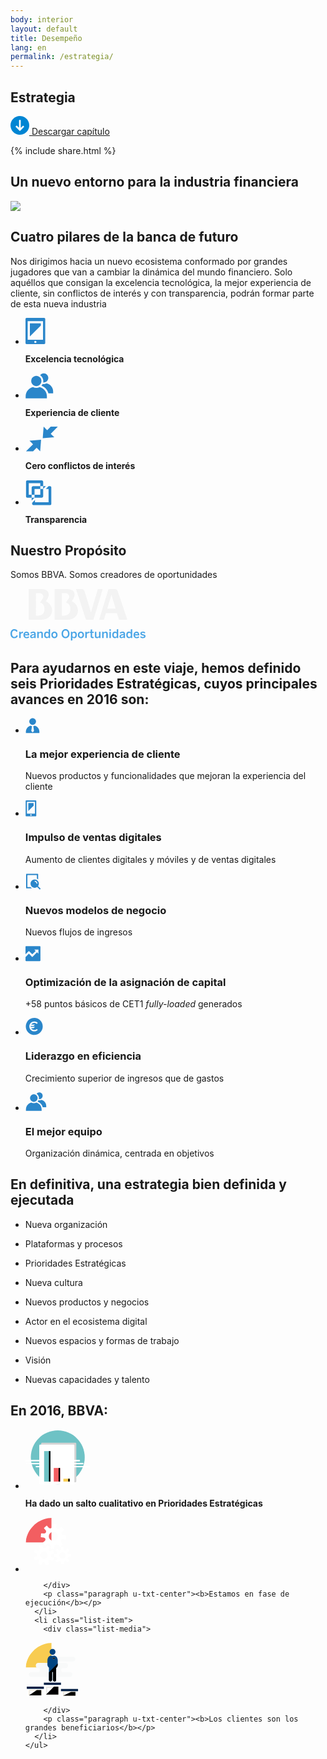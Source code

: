 ```yaml
---
body: interior
layout: default
title: Desempeño
lang: en
permalink: /estrategia/
---
```



<section class="principal"  data-parallax="scroll" data-speed=".4" data-image-src="{{site.baseurl}}/images/background-estrategia.png">
  <div class="section-header section-header--strategy">
    <h1>Estrategia</h1>
  </div>
</section>

<section class="section-option">
  <div class="container container--small u-flex u-space-between">
    <p class="download-option">
      <a href="#">
        <svg width="30px" height="30px" viewBox="-7 -1741 30 30" version="1.1" xmlns="http://www.w3.org/2000/svg" xmlns:xlink="http://www.w3.org/1999/xlink">
          <path d="M8,-1741 C-0.318181818,-1741 -7,-1734.31818 -7,-1726 C-7,-1717.68182 -0.318181818,-1711 8,-1711 C16.3181818,-1711 23,-1717.68182 23,-1726 C23,-1734.31818 16.3181818,-1741 8,-1741 Z M14.6136364,-1723.47727 L8.47727273,-1717.34091 C8.34090909,-1717.20455 8.13636364,-1717.13636 8,-1717.13636 C7.79545455,-1717.13636 7.65909091,-1717.20455 7.52272727,-1717.34091 L1.38636364,-1723.47727 C1.25,-1723.61364 1.18181818,-1723.75 1.18181818,-1723.95455 C1.18181818,-1724.15909 1.25,-1724.29545 1.38636364,-1724.43182 L2.34090909,-1725.38636 C2.61363636,-1725.65909 3.02272727,-1725.65909 3.29545455,-1725.38636 L6.02272727,-1722.65909 C6.22727273,-1722.45455 6.63636364,-1722.59091 6.63636364,-1722.93182 L6.63636364,-1734.18182 C6.63636364,-1734.59091 6.90909091,-1734.86364 7.31818182,-1734.86364 L8.68181818,-1734.86364 C9.09090909,-1734.86364 9.36363636,-1734.59091 9.36363636,-1734.18182 L9.36363636,-1722.86364 C9.36363636,-1722.59091 9.70454545,-1722.38636 9.97727273,-1722.59091 L12.7045455,-1725.31818 C12.9772727,-1725.59091 13.3863636,-1725.59091 13.6590909,-1725.31818 L14.6136364,-1724.36364 C14.75,-1724.22727 14.8181818,-1724.09091 14.8181818,-1723.88636 C14.8181818,-1723.75 14.75,-1723.61364 14.6136364,-1723.47727 Z" id="Shape" stroke="none" fill="#0085D3" fill-rule="evenodd"></path>
        </svg>
        Descargar capítulo
      </a>
    </p>
    {% include share.html %}


  </div>
</section>

<section class="section">
  <div class="container container--small">
    <h2 class="title-section title-section--inside u-txt-center">Un nuevo entorno para la industria financiera</h2>
    <img src="{{site.baseurl}}/images/grafico-entorno.svg" />
  </div>
</section>


<section class="section section--pilares" data-parallax="scroll" data-speed=".4" data-image-src="{{site.baseurl}}/images/bg-pilares.png">
  <div class="container">
    <h2 class="u-txt-center title-section title-section--inside">Cuatro pilares de la banca de futuro</h2>
    <p class="paragraph is-l u-txt-center paragraph--big">Nos dirigimos hacia un nuevo ecosistema conformado por grandes jugadores que van a cambiar la dinámica del mundo financiero. Solo aquéllos que consigan la excelencia tecnológica, la mejor experiencia de cliente, sin conflictos de interés y con transparencia, podrán formar parte de esta nueva industria</p>
  </div>
  <div class="container container--small">
    <ul class="list list--fourItems">
      <li class="list-item">
        <div class="list-media is-small">
          <svg width="32px" height="43px" viewBox="305 500 32 43" version="1.1" xmlns="http://www.w3.org/2000/svg" xmlns:xlink="http://www.w3.org/1999/xlink">
              <g id="Group" stroke="none" stroke-width="1" fill="none" fill-rule="evenodd" transform="translate(305.000000, 500.000000)">
                  <path d="M0,1.7546 C0,0.7856 0.78,0.0006 1.755,0.0006 L29.805,0.0006 C30.774,0.0006 31.56,0.7846 31.56,1.7546 L31.56,40.3246 C31.56,41.2946 30.78,42.0796 29.805,42.0796 L1.755,42.0796 C0.786,42.0796 0,41.2956 0,40.3246 L0,1.7546 Z M3.507,35.0656 L28.053,35.0656 L28.053,5.2596 L3.507,5.2596 L3.507,35.0656 Z M14.027,38.5726 C14.027,37.6046 14.805,36.8196 15.78,36.8196 C16.748,36.8196 17.533,37.5976 17.533,38.5726 C17.533,39.5416 16.755,40.3266 15.78,40.3266 C14.812,40.3266 14.027,39.5476 14.027,38.5726 L14.027,38.5726 Z" id="Fill-9" fill="#2A86CA"></path>
                  <polygon id="Fill-11" fill="#2A86CA" points="24.5465 12.2732 7.0135 29.8062 7.0135 8.7672 24.5465 8.7672"></polygon>
              </g>
          </svg>
        </div>
        <p class="paragraph u-txt-center"><b>Excelencia tecnológica</b></p>
      </li>
      <li class="list-item">
        <div class="list-media is-small">
          <svg width="45px" height="41px" viewBox="493 501 45 41" version="1.1" xmlns="http://www.w3.org/2000/svg" xmlns:xlink="http://www.w3.org/1999/xlink">
              <g id="Group-2" stroke="none" stroke-width="1" fill="none" fill-rule="evenodd" transform="translate(493.000000, 501.000000)">
                  <path d="M17.3241,21.1926 C21.8411,21.1926 25.5021,17.5306 25.5021,13.0146 C25.5021,8.4976 21.8411,4.8366 17.3241,4.8366 C12.8071,4.8366 9.1461,8.4976 9.1461,13.0146 C9.1461,17.5306 12.8071,21.1926 17.3241,21.1926" id="Fill-1" fill="#2A86CA"></path>
                  <path d="M22.5945,22.8288 C20.9965,23.6148 19.1815,24.0588 17.2715,24.0588 C15.3605,24.0588 13.5095,23.6138 11.9115,22.8278 C5.2365,24.4178 0.2495,30.2968 0.2495,37.3068 L0.2495,40.8198 L34.2345,40.8198 L34.2345,37.3068 C34.2345,30.2958 29.2615,24.4198 22.5945,22.8288" id="Fill-3" fill="#2A86CA"></path>
                  <path d="M28.5009,13.0144 C28.5009,13.8014 28.4179,14.5704 28.2619,15.3114 C28.5759,15.3534 28.8959,15.3764 29.2209,15.3764 C33.2359,15.3764 36.4899,12.1224 36.4899,8.1074 C36.4899,4.0924 33.2359,0.8374 29.2209,0.8374 C26.8739,0.8374 24.7869,1.9514 23.4579,3.6784 C26.4929,5.6784 28.5009,9.1154 28.5009,13.0144" id="Fill-5" fill="#2A86CA"></path>
                  <path d="M44.2303,29.7004 C44.2303,23.4694 39.8213,18.2454 33.8943,16.8314 C32.4743,17.5294 30.8663,17.9254 29.1683,17.9254 C28.5793,17.9254 27.9983,17.8744 27.4303,17.7834 C26.9403,18.8174 26.2963,19.7634 25.5273,20.5954 C31.0853,22.6804 35.2013,27.2624 36.6573,32.8234 L44.2303,32.8234 L44.2303,29.7004 Z" id="Fill-7" fill="#2A86CA"></path>
              </g>
          </svg>
        </div>
        <p class="paragraph u-txt-center"><b>Experiencia de cliente</b></p>
      </li>
      <li class="list-item">
        <div class="list-media is-small">
        <svg width="52px" height="40px" viewBox="695 502 52 40" version="1.1" xmlns="http://www.w3.org/2000/svg" xmlns:xlink="http://www.w3.org/1999/xlink">
            <path d="M718.4828,541.5613 L719.9048,523.0753 L701.4188,524.4973 L707.1068,530.1853 L695.7508,541.5143 L707.1268,541.5143 L712.7948,535.8733 L718.4828,541.5613 Z M723.9978,502.0563 L722.5758,520.5423 L741.0608,519.1203 L735.3728,513.4323 L746.7298,502.1033 L735.3538,502.1033 L729.6848,507.7443 L723.9978,502.0563 Z" id="Fill-16" stroke="none" fill="#2A86CA" fill-rule="evenodd"></path>
        </svg>
        </div>
        <p class="paragraph u-txt-center"><b>Cero conflictos de interés</b></p>
      </li>
      <li class="list-item">
        <div class="list-media is-small">
          <svg width="42px" height="41px" viewBox="884 503 42 41" version="1.1" xmlns="http://www.w3.org/2000/svg" xmlns:xlink="http://www.w3.org/1999/xlink">
              <defs>
                  <polygon id="path-1" points="0.6115 40 41.5325 40 41.5325 0.3591 0.6115 0.3591 0.6115 40"></polygon>
              </defs>
              <g id="Group-15" stroke="none" stroke-width="1" fill="none" fill-rule="evenodd" transform="translate(884.000000, 503.634200)">
                  <mask id="mask-2" fill="white">
                      <use xlink:href="#path-1"></use>
                  </mask>
                  <g id="Clip-14"></g>
                  <path d="M14.4525,28.1741 L9.8385,32.5161 L9.8385,11.8941 C9.8385,10.6201 10.8725,9.5871 12.1455,9.5871 L32.5685,9.5871 L28.2255,14.2011 L14.4525,14.2011 L14.4525,28.1741 Z M39.2255,40.0001 L12.8825,40.0001 C11.6095,40.0001 10.5755,38.9681 10.5755,37.6931 L10.5755,36.2611 L15.1895,31.6061 L15.1895,35.3861 L36.9195,35.3861 L36.9195,14.2341 L32.5255,14.2341 L36.8685,9.6201 L39.2255,9.6201 C40.5015,9.6201 41.5325,10.6531 41.5325,11.9261 L41.5325,37.6931 C41.5325,38.9681 40.5015,40.0001 39.2255,40.0001 L39.2255,40.0001 Z M5.2245,23.4281 L23.6795,23.4281 L23.6795,4.9731 L5.2245,4.9731 L5.2245,23.4281 Z M25.9875,28.0421 L2.9185,28.0421 C1.6445,28.0421 0.6115,27.0111 0.6115,25.7361 L0.6115,2.6661 C0.6115,1.3931 1.6445,0.3591 2.9185,0.3591 L25.9875,0.3591 C27.2625,0.3591 28.2945,1.3931 28.2945,2.6661 L28.2945,25.7361 C28.2945,27.0111 27.2625,28.0421 25.9875,28.0421 L25.9875,28.0421 Z" id="Fill-13" fill="#2A86CA" mask="url(#mask-2)"></path>
              </g>
          </svg>
        </div>
        <p class="paragraph u-txt-center"><b>Transparencia</b></p>
      </li>
    </ul>
  </div>
</section>

<section class="section section--blue">
  <div class="container container--small">
    <h2 class="title-section title-section--inside u-txt-center">Nuestro Propósito</h2>
    <p>Somos BBVA. Somos creadores de oportunidades</p>
  </div>
</section>

<section class="section section--blueDark">
  <div class="container container--small u-flex u-hcenter">

<svg width="217px" height="85px" viewBox="503 540 217 85" version="1.1" xmlns="http://www.w3.org/2000/svg" xmlns:xlink="http://www.w3.org/1999/xlink">
    <!-- Generator: Sketch 41.2 (35397) - http://www.bohemiancoding.com/sketch -->
    <desc>Created with Sketch.</desc>
    <defs></defs>
    <g id="Group" stroke="none" stroke-width="1" fill="none" fill-rule="evenodd" transform="translate(503.000000, 541.000000)">
        <path d="M172.0262,4.9915 C170.7172,0.9695 169.9732,0.0245 166.1352,0.0245 L156.7822,0.0245 L141.8012,48.9595 L149.4132,48.9595 L152.6062,38.3875 L170.4522,38.3875 L173.6722,48.9595 L186.9152,48.9595 L172.0262,4.9915 Z M154.7802,31.2165 L161.4482,8.9045 L168.2332,31.2165 L154.7802,31.2165 Z" id="Fill-1" fill="#F3F3F3"></path>
        <path d="M97.957,19.2142 L100.301,15.6482 C105.386,8.1462 101.881,0.0002 91.88,0.0002 L70.586,0.0002 L70.586,48.9592 L91.139,48.9592 C109.212,48.9592 114.674,27.9222 97.957,19.2142 L97.957,19.2142 Z M82.099,42.4012 L82.099,6.4022 L88.391,6.4022 C91.402,6.4022 94.031,8.9072 94.031,11.8962 C94.031,12.9522 93.807,13.9212 92.78,15.4522 L88.735,21.5662 C92.971,22.5822 95.807,25.8402 95.807,31.9402 C95.807,39.2782 91.402,42.4012 85.585,42.4012 L82.099,42.4012 Z" id="Fill-3" fill="#F3F3F3"></path>
        <path d="M56.5003,19.2142 L58.8983,15.6482 C63.9203,8.1462 60.4733,0.0002 50.4893,0.0002 L29.1533,0.0002 L29.1533,48.9592 L49.7403,48.9592 C67.7873,48.9592 73.2453,27.9222 56.5003,19.2142 M44.1763,42.4012 L40.6743,42.4012 L40.6743,6.4022 L46.9653,6.4022 C49.9903,6.4022 52.6223,8.9072 52.6223,11.8962 C52.6223,12.9522 52.3823,13.9212 51.3733,15.4522 L47.2983,21.5662 C51.5303,22.5822 54.3933,25.8402 54.3933,31.9402 C54.3933,39.2782 49.9903,42.4012 44.1763,42.4012" id="Fill-5" fill="#F3F3F3"></path>
        <path d="M119.4406,6.3938 C117.7016,0.8758 116.8266,-0.0002 113.4776,-0.0002 L104.8336,-0.0002 L120.8316,48.9588 L132.6086,48.9588 L147.5176,-0.0002 L139.7566,-0.0002 L128.7386,37.1718 L119.4406,6.3938 Z" id="Fill-7" fill="#F3F3F3"></path>
        <path d="M0,71.2386 C0,66.6066 2.65,63.9576 6.119,63.9576 C8.787,63.9576 10.445,65.1196 11.418,67.2176 L9.397,68.4176 C8.845,67.1016 7.815,66.1506 6.119,66.1506 C3.717,66.1506 2.382,68.1316 2.382,71.2186 C2.382,74.4796 3.794,76.4606 6.253,76.4606 C8.006,76.4606 9.15,75.4126 9.702,73.8306 L11.761,74.7646 C10.923,77.0896 9.206,78.5956 6.253,78.5956 C2.611,78.5956 0,76.0026 0,71.2386" id="Fill-10" fill="#49A5E6"></path>
        <path d="M13.9337,78.3289 L13.9337,68.2269 L16.0877,68.2269 L16.2787,69.8659 L16.2977,69.8659 C16.9077,68.9129 17.9757,68.0169 19.8617,68.0169 L19.9567,68.0169 L20.1677,70.1709 C20.0137,70.1329 19.7087,70.1329 19.5577,70.1329 C18.0137,70.1329 16.9267,70.8379 16.2787,71.9239 L16.2787,78.3289 L13.9337,78.3289 Z" id="Fill-12" fill="#49A5E6"></path>
        <path d="M27.8298,72.3055 C27.7148,70.8195 26.9338,69.9235 25.5238,69.9235 C24.3608,69.9235 23.3118,70.6865 23.0828,72.3055 L27.8298,72.3055 Z M20.7198,73.2765 C20.7198,69.4845 23.4458,68.0175 25.5418,68.0175 C27.7348,68.0175 29.9838,69.3695 29.9838,73.4875 L29.9838,74.0415 L23.0648,74.0415 C23.1418,75.8125 24.2848,76.6695 25.8088,76.6695 C27.0678,76.6695 28.1528,76.1365 28.9348,75.3745 L29.8688,76.9185 C28.7248,78.0055 27.4098,78.5385 25.6758,78.5385 C23.0648,78.5385 20.7198,76.9935 20.7198,73.2765 L20.7198,73.2765 Z" id="Fill-14" fill="#49A5E6"></path>
        <path d="M37.9892,75.5071 L37.9892,73.2781 C34.7292,73.7351 33.6812,74.4401 33.6812,75.4511 C33.6812,76.2511 34.2342,76.6711 35.1122,76.6711 C36.3122,76.6711 37.2662,76.2321 37.9892,75.5071 M31.3942,75.8311 C31.3942,73.6021 33.2622,72.2301 37.9892,71.6951 L37.9892,71.3921 C37.9892,70.4571 37.4372,69.9431 36.2352,69.9431 C34.9202,69.9431 33.9112,70.5141 32.9762,71.2961 L31.6992,69.8661 C32.7662,68.8761 34.2152,68.0181 36.5402,68.0181 C39.1512,68.0181 40.2772,69.3141 40.2772,71.6771 L40.2772,78.3281 L38.1792,78.3281 L37.9892,77.0311 C37.0182,78.0231 35.7782,78.4811 34.2732,78.4811 C32.6142,78.4811 31.3942,77.4901 31.3942,75.8311" id="Fill-16" fill="#49A5E6"></path>
        <path d="M42.8112,78.3289 L42.8112,68.2269 L44.9652,68.2269 L45.1562,69.6569 C45.8992,68.8179 47.1192,68.0169 48.7962,68.0169 C50.6262,68.0169 51.7702,68.9709 51.7702,70.9719 L51.7702,78.3289 L49.4432,78.3289 L49.4432,71.6589 C49.4432,70.5339 48.9872,69.9619 47.8992,69.9619 C46.8892,69.9619 46.0322,70.4749 45.1562,71.2759 L45.1562,78.3289 L42.8112,78.3289 Z" id="Fill-18" fill="#49A5E6"></path>
        <path d="M60.9765,75.2977 L60.9765,71.1817 C60.1565,70.3807 59.4515,69.9627 58.4785,69.9627 C57.0505,69.9627 56.0965,71.0477 56.0965,73.3157 C56.0965,75.3937 57.0115,76.5567 58.5175,76.5567 C59.4895,76.5567 60.2715,76.0217 60.9765,75.2977 M53.7525,73.3357 C53.7525,69.8277 55.4675,68.0177 57.7935,68.0177 C59.1655,68.0177 60.2715,68.4937 60.9765,69.3717 L60.9765,64.3957 L63.3205,64.0527 L63.3205,78.3287 L61.1665,78.3287 L60.9765,76.9957 C60.2895,77.8527 59.2615,78.4817 57.7555,78.4817 C55.4495,78.4817 53.7525,76.8427 53.7525,73.3357" id="Fill-20" fill="#49A5E6"></path>
        <path d="M72.9087,73.2967 C72.9087,71.4297 72.0897,70.0197 70.3167,70.0197 C68.6207,70.0197 67.7247,71.2957 67.7247,73.2967 C67.7247,75.2207 68.5057,76.5747 70.3167,76.5747 C72.0127,76.5747 72.9087,75.2207 72.9087,73.2967 M65.3797,73.2777 C65.3797,69.5617 67.8387,68.0177 70.3167,68.0177 C72.7747,68.0177 75.2347,69.5617 75.2347,73.2777 C75.2347,76.9757 72.7747,78.5377 70.3167,78.5377 C67.8567,78.5377 65.3797,76.9757 65.3797,73.2777" id="Fill-22" fill="#49A5E6"></path>
        <path d="M92.0583,71.2767 C92.0583,68.0747 90.4573,66.1507 88.0753,66.1507 C85.6903,66.1507 84.0903,68.0747 84.0903,71.2767 C84.0903,74.4797 85.6903,76.4607 88.0753,76.4607 C90.4573,76.4607 92.0583,74.4797 92.0583,71.2767 M81.7083,71.2767 C81.7083,66.5297 84.6623,63.9577 88.0753,63.9577 C91.4673,63.9577 94.4213,66.5297 94.4213,71.2767 C94.4213,76.0237 91.4673,78.5957 88.0753,78.5957 C84.6623,78.5957 81.7083,76.0237 81.7083,71.2767" id="Fill-24" fill="#49A5E6"></path>
        <g id="Group-28" transform="translate(96.000000, 67.312000)" fill="#49A5E6">
            <path d="M7.8947,5.9651 C7.8947,3.8691 6.9807,2.7071 5.4747,2.7071 C4.5017,2.7071 3.7207,3.2401 3.0157,3.9651 L3.0157,8.1001 C3.8347,8.9011 4.5407,9.3211 5.5127,9.3211 C6.9607,9.3211 7.8947,8.3111 7.8947,5.9651 L7.8947,5.9651 Z M0.6707,15.0001 L0.6707,0.9151 L2.8247,0.9151 L3.0157,2.2291 C3.7017,1.3911 4.7307,0.7051 6.2367,0.7051 C8.5437,0.7051 10.2397,2.4411 10.2397,5.9471 C10.2397,9.4531 8.5237,11.1701 6.1977,11.1701 C4.8267,11.1701 3.7787,10.7491 3.0157,9.9111 L3.0157,14.6571 L0.6707,15.0001 Z" id="Fill-26"></path>
        </g>
        <path d="M115.274,73.2967 C115.274,71.4297 114.455,70.0197 112.682,70.0197 C110.986,70.0197 110.09,71.2957 110.09,73.2967 C110.09,75.2207 110.871,76.5747 112.682,76.5747 C114.378,76.5747 115.274,75.2207 115.274,73.2967 M107.745,73.2777 C107.745,69.5617 110.204,68.0177 112.682,68.0177 C115.141,68.0177 117.6,69.5617 117.6,73.2777 C117.6,76.9757 115.141,78.5377 112.682,78.5377 C110.222,78.5377 107.745,76.9757 107.745,73.2777" id="Fill-29" fill="#49A5E6"></path>
        <path d="M119.6775,78.3289 L119.6775,68.2269 L121.8315,68.2269 L122.0225,69.8659 L122.0415,69.8659 C122.6515,68.9129 123.7195,68.0169 125.6065,68.0169 L125.7005,68.0169 L125.9105,70.1709 C125.7585,70.1329 125.4535,70.1329 125.3015,70.1329 C123.7565,70.1329 122.6705,70.8379 122.0225,71.9239 L122.0225,78.3289 L119.6775,78.3289 Z" id="Fill-31" fill="#49A5E6"></path>
        <path d="M128.2736,75.5457 L128.2736,70.0757 L126.5586,70.0757 L126.5586,68.2267 L128.2736,68.2267 L128.2736,64.8537 L130.5996,64.5107 L130.5996,68.2267 L133.2106,68.2267 L133.2106,70.0757 L130.5996,70.0757 L130.5996,75.1837 C130.5996,76.2707 131.0566,76.6127 132.0096,76.6127 C132.3906,76.6127 132.7536,76.5377 133.0386,76.4607 L133.2316,78.3097 C132.9436,78.3657 132.0096,78.4627 131.3816,78.4627 C129.2456,78.4627 128.2736,77.7377 128.2736,75.5457" id="Fill-33" fill="#49A5E6"></path>
        <path d="M135.0599,75.5838 L135.0599,68.2268 L137.4039,68.2268 L137.4039,74.9548 C137.4039,76.0228 137.8419,76.5558 138.9289,76.5558 C139.9399,76.5558 140.7969,76.0228 141.6739,75.2218 L141.6739,68.2268 L144.0189,68.2268 L144.0189,78.3288 L141.8649,78.3288 L141.6739,76.9188 C140.9299,77.7188 139.7109,78.5388 138.0539,78.5388 C136.2039,78.5388 135.0599,77.5848 135.0599,75.5838" id="Fill-35" fill="#49A5E6"></path>
        <path d="M146.6484,78.3289 L146.6484,68.2269 L148.8034,68.2269 L148.9934,69.6569 C149.7364,68.8179 150.9564,68.0169 152.6344,68.0169 C154.4644,68.0169 155.6074,68.9709 155.6074,70.9719 L155.6074,78.3289 L153.2824,78.3289 L153.2824,71.6589 C153.2824,70.5339 152.8234,69.9619 151.7384,69.9619 C150.7284,69.9619 149.8704,70.4749 148.9934,71.2759 L148.9934,78.3289 L146.6484,78.3289 Z" id="Fill-37" fill="#49A5E6"></path>
        <path d="M158.257,78.329 L160.583,78.329 L160.583,68.227 L158.257,68.227 L158.257,78.329 Z M158.066,65.482 C158.066,64.777 158.543,64.242 159.4,64.242 C160.278,64.242 160.774,64.777 160.774,65.482 C160.774,66.187 160.278,66.721 159.4,66.721 C158.543,66.721 158.066,66.187 158.066,65.482 L158.066,65.482 Z" id="Fill-39" fill="#49A5E6"></path>
        <path d="M169.9985,75.2977 L169.9985,71.1817 C169.1785,70.3807 168.4745,69.9627 167.5005,69.9627 C166.0725,69.9627 165.1185,71.0477 165.1185,73.3157 C165.1185,75.3937 166.0345,76.5567 167.5395,76.5567 C168.5115,76.5567 169.2935,76.0217 169.9985,75.2977 M162.7745,73.3357 C162.7745,69.8277 164.4895,68.0177 166.8165,68.0177 C168.1875,68.0177 169.2935,68.4937 169.9985,69.3717 L169.9985,64.3957 L172.3425,64.0527 L172.3425,78.3287 L170.1895,78.3287 L169.9985,76.9957 C169.3115,77.8527 168.2835,78.4817 166.7775,78.4817 C164.4715,78.4817 162.7745,76.8427 162.7745,73.3357" id="Fill-41" fill="#49A5E6"></path>
        <path d="M180.9215,75.5071 L180.9215,73.2781 C177.6615,73.7351 176.6135,74.4401 176.6135,75.4511 C176.6135,76.2511 177.1655,76.6711 178.0425,76.6711 C179.2435,76.6711 180.1975,76.2321 180.9215,75.5071 M174.3255,75.8311 C174.3255,73.6021 176.1935,72.2301 180.9215,71.6951 L180.9215,71.3921 C180.9215,70.4571 180.3675,69.9431 179.1675,69.9431 C177.8515,69.9431 176.8415,70.5141 175.9075,71.2961 L174.6305,69.8661 C175.6975,68.8761 177.1465,68.0181 179.4725,68.0181 C182.0825,68.0181 183.2085,69.3141 183.2085,71.6771 L183.2085,78.3281 L181.1105,78.3281 L180.9215,77.0311 C179.9495,78.0231 178.7095,78.4811 177.2045,78.4811 C175.5455,78.4811 174.3255,77.4901 174.3255,75.8311" id="Fill-42" fill="#49A5E6"></path>
        <path d="M192.4143,75.2977 L192.4143,71.1817 C191.5943,70.3807 190.8903,69.9627 189.9163,69.9627 C188.4883,69.9627 187.5343,71.0477 187.5343,73.3157 C187.5343,75.3937 188.4503,76.5567 189.9553,76.5567 C190.9273,76.5567 191.7093,76.0217 192.4143,75.2977 M185.1903,73.3357 C185.1903,69.8277 186.9053,68.0177 189.2323,68.0177 C190.6033,68.0177 191.7093,68.4937 192.4143,69.3717 L192.4143,64.3957 L194.7583,64.0527 L194.7583,78.3287 L192.6053,78.3287 L192.4143,76.9957 C191.7273,77.8527 190.6993,78.4817 189.1933,78.4817 C186.8873,78.4817 185.1903,76.8427 185.1903,73.3357" id="Fill-43" fill="#49A5E6"></path>
        <path d="M203.9277,72.3055 C203.8127,70.8195 203.0317,69.9235 201.6207,69.9235 C200.4577,69.9235 199.4097,70.6865 199.1797,72.3055 L203.9277,72.3055 Z M196.8177,73.2765 C196.8177,69.4845 199.5427,68.0175 201.6397,68.0175 C203.8317,68.0175 206.0807,69.3695 206.0807,73.4875 L206.0807,74.0415 L199.1617,74.0415 C199.2387,75.8125 200.3807,76.6695 201.9067,76.6695 C203.1647,76.6695 204.2507,76.1365 205.0327,75.3745 L205.9667,76.9185 C204.8227,78.0055 203.5077,78.5385 201.7727,78.5385 C199.1617,78.5385 196.8177,76.9935 196.8177,73.2765 L196.8177,73.2765 Z" id="Fill-44" fill="#49A5E6"></path>
        <path d="M207.4537,76.9368 L208.3487,75.3548 C209.2647,76.1368 210.5227,76.7268 211.8357,76.7268 C213.0947,76.7268 213.8577,76.3278 213.8577,75.6228 C213.8577,74.8018 213.2677,74.5168 211.5897,74.1728 C209.4547,73.7348 207.8157,73.1638 207.8157,70.9898 C207.8157,69.1988 209.3027,68.0178 211.5327,68.0178 C213.3427,68.0178 214.5637,68.5318 215.6307,69.2938 L214.8107,70.9528 C213.8577,70.2668 212.7907,69.8668 211.7047,69.8668 C210.5607,69.8668 210.0077,70.2848 210.0077,70.8958 C210.0077,71.5628 210.5607,71.8678 212.0667,72.1908 C214.3347,72.6488 216.0687,73.1828 216.0687,75.3168 C216.0687,77.5278 214.1437,78.5188 211.8187,78.5188 C209.8737,78.5188 208.4247,77.7938 207.4537,76.9368" id="Fill-45" fill="#49A5E6"></path>
    </g>
</svg>
  </div>
</section>


<section class="section section--grey">
  <div class="container">
    <h2 class="title-section u-txt-center">Para ayudarnos en este viaje, hemos definido seis Prioridades Estratégicas, cuyos principales avances en 2016 son:</h2>
  </div>
  <div class="container container--small">
    <ul class="list list--threeItems ">
      <li class="list-item">
        <div class="list-media is-left is-small">
          <svg width="23px" height="25px" viewBox="337 326 23 25" version="1.1" xmlns="http://www.w3.org/2000/svg" xmlns:xlink="http://www.w3.org/1999/xlink">
              <desc>Created with Sketch.</desc>
              <defs></defs>
              <g id="Group" stroke="none" stroke-width="1" fill="none" fill-rule="evenodd" transform="translate(337.000000, 326.000000)">
                  <path d="M11.4224,11.2436 C14.4074,11.2436 16.8284,8.8236 16.8284,5.8376 C16.8284,2.8526 14.4074,0.4316 11.4224,0.4316 C8.4374,0.4316 6.0164,2.8526 6.0164,5.8376 C6.0164,8.8236 8.4374,11.2436 11.4224,11.2436" id="Fill-1" fill="#2A86CA"></path>
                  <path d="M14.8096,12.603 C14.0956,12.961 13.2886,13.211 12.5026,13.329 L12.5026,13.406 L13.5836,20.975 L11.4216,23.137 L9.2606,20.975 L10.3416,13.406 L10.3416,13.329 C9.4576,13.21 8.7476,12.961 8.0336,12.603 C3.7706,13.641 0.6196,17.479 0.6196,22.056 L0.6196,24.198 L22.2246,24.198 L22.2246,22.056 C22.2246,17.478 19.0676,13.642 14.8096,12.603" id="Fill-3" fill="#2A86CA"></path>
              </g>
          </svg>
        </div>
        <h3 class="title-list">La mejor experiencia de cliente</h3>
        <p class="paragraph">Nuevos productos y funcionalidades que mejoran la experiencia del cliente</p>
      </li>
      <li class="list-item">
        <div class="list-media is-left is-small">
          <svg width="18px" height="26px" viewBox="598 324 18 26" version="1.1" xmlns="http://www.w3.org/2000/svg" xmlns:xlink="http://www.w3.org/1999/xlink">
              <!-- Generator: Sketch 41.2 (35397) - http://www.bohemiancoding.com/sketch -->
              <desc>Created with Sketch.</desc>
              <defs></defs>
              <g id="Group-2" stroke="none" stroke-width="1" fill="none" fill-rule="evenodd" transform="translate(598.000000, 324.000000)">
                  <path d="M0.2396,1.0635 C0.2396,0.4765 0.7126,0.0005 1.3026,0.0005 L16.1766,0.0005 C16.7636,0.0005 17.2396,0.4755 17.2396,1.0635 L17.2396,24.4375 C17.2396,25.0245 16.7666,25.5005 16.1766,25.5005 L1.3026,25.5005 C0.7166,25.5005 0.2396,25.0245 0.2396,24.4375 L0.2396,1.0635 Z M2.3646,21.2505 L15.1146,21.2505 L15.1146,2.1255 L2.3646,2.1255 L2.3646,21.2505 Z M7.6766,23.3755 C7.6766,22.7885 8.1486,22.3125 8.7396,22.3125 C9.3266,22.3125 9.8026,22.7845 9.8026,23.3755 C9.8026,23.9615 9.3306,24.4375 8.7396,24.4375 C8.1526,24.4375 7.6766,23.9665 7.6766,23.3755 L7.6766,23.3755 Z" id="Fill-21" fill="#2A86CA"></path>
                  <polygon id="Fill-23" fill="#2A86CA" points="12.9896 8.5 4.4896 17 4.4896 4.25 12.9896 4.25"></polygon>
              </g>
          </svg>
        </div>
        <h3 class="title-list">Impulso de ventas digitales</h3>
        <p class="paragraph">Aumento de clientes digitales y móviles y de ventas digitales</p>
      </li>
      <li class="list-item">
        <div class="list-media is-left is-small">
          <svg width="25px" height="26px" viewBox="859 326 25 26" version="1.1" xmlns="http://www.w3.org/2000/svg" xmlns:xlink="http://www.w3.org/1999/xlink">
              <g id="Group-3" stroke="none" stroke-width="1" fill="none" fill-rule="evenodd" transform="translate(859.000000, 326.000000)">
                  <path d="M17.6683,16.2363 C17.6683,14.6073 16.3473,13.2853 14.7173,13.2853 L14.7173,11.8103 C17.1613,11.8103 19.1433,13.7923 19.1433,16.2363 L17.6683,16.2363 Z M20.0903,20.1343 C20.8863,19.0393 21.3563,17.6933 21.3563,16.2363 C21.3563,12.5693 18.3843,9.5973 14.7173,9.5973 C11.0503,9.5973 8.0773,12.5693 8.0773,16.2363 C8.0773,19.9033 11.0503,22.8763 14.7173,22.8763 C16.1743,22.8763 17.5203,22.4053 18.6143,21.6103 L22.8313,25.8263 L24.3073,24.3513 L20.0903,20.1343 Z" id="Fill-17" fill="#2A86CA"></path>
                  <path d="M8.1048,21.769 L3.6148,21.769 C3.2798,21.769 3.0058,21.495 3.0058,21.161 L3.0058,3.105 C3.0058,2.77 3.2798,2.497 3.6148,2.497 L17.6128,2.497 C17.9478,2.497 18.2208,2.77 18.2208,3.105 L18.2208,8.336 C18.9588,8.671 19.6398,9.106 20.2508,9.624 L20.2508,1.077 C20.2508,0.742 19.9758,0.468 19.6408,0.468 L1.5858,0.468 C1.2508,0.468 0.9768,0.742 0.9768,1.077 L0.9768,23.189 C0.9768,23.524 1.2508,23.798 1.5858,23.798 L10.6188,23.798 C9.6578,23.284 8.8058,22.593 8.1048,21.769" id="Fill-19" fill="#2A86CA"></path>
              </g>
          </svg>
        </div>
        <h3 class="title-list">Nuevos modelos de negocio</h3>
        <p class="paragraph">Nuevos flujos de ingresos</p>
      </li>
      <li class="list-item">
        <div class="list-media is-left is-small">
          <svg width="24px" height="25px" viewBox="337 581 24 25" version="1.1" xmlns="http://www.w3.org/2000/svg" xmlns:xlink="http://www.w3.org/1999/xlink">
              <g id="Group-4" stroke="none" stroke-width="1" fill="none" fill-rule="evenodd" transform="translate(337.000000, 581.000000)">
                  <path d="M22.799,0.2998 L1.089,0.2998 C0.477,0.2998 0,0.7868 0,1.3888 L0,13.3288 L5.429,7.9008 L10.858,13.3288 L16.287,7.9008 L14.115,5.7298 L20.63,5.7298 L20.63,12.2438 L18.459,10.0718 L10.858,17.6728 L5.429,12.2438 L0,17.6728 L0,23.0988 C0,23.7098 0.487,24.1878 1.089,24.1878 L22.799,24.1878 C23.41,24.1878 23.887,23.6998 23.887,23.0988 L23.887,1.3888 C23.887,0.7778 23.4,0.2998 22.799,0.2998" id="Fill-15" fill="#2A86CA"></path>
              </g>
          </svg>
        </div>
        <h3 class="title-list">Optimización de la asignación de capital</h3>
        <p class="paragraph">+58 puntos básicos de CET1 <i>fully-loaded</i> generados</p>
      </li>
      <li class="list-item">
        <div class="list-media is-left is-small">
          <svg width="28px" height="28px" viewBox="598 580 28 28" version="1.1" xmlns="http://www.w3.org/2000/svg" xmlns:xlink="http://www.w3.org/1999/xlink">
              <g id="Group-5" stroke="none" stroke-width="1" fill="none" fill-rule="evenodd" transform="translate(598.000000, 580.000000)">
                  <path d="M15.165,10.8252 L12.906,13.0842 L8.416,13.0842 C8.397,13.2692 8.388,13.4582 8.388,13.6482 C8.388,13.8392 8.397,14.0272 8.416,14.2132 L15.165,14.2132 L12.906,16.4712 L9.145,16.4712 C10.122,18.1592 11.945,19.2962 14.035,19.2962 C15.595,19.2962 17.007,18.6642 18.028,17.6412 L19.626,19.2392 C18.195,20.6702 16.219,21.5542 14.035,21.5542 C9.669,21.5542 6.129,18.0142 6.129,13.6482 C6.129,13.4582 6.138,13.2702 6.151,13.0842 L6.129,13.0842 L6.153,13.0592 C6.455,8.9692 9.867,5.7422 14.035,5.7422 C16.219,5.7422 18.195,6.6272 19.626,8.0572 L18.028,9.6552 C17.007,8.6332 15.595,8.0012 14.035,8.0012 C11.945,8.0012 10.122,9.1382 9.145,10.8252 L15.165,10.8252 Z M14.035,0.0952 C6.55,0.0952 0.481,6.1632 0.481,13.6482 C0.481,21.1342 6.55,27.2022 14.035,27.2022 C21.52,27.2022 27.589,21.1342 27.589,13.6482 C27.589,6.1632 21.52,0.0952 14.035,0.0952 L14.035,0.0952 Z" id="Fill-13" fill="#2A86CA"></path>
              </g>
          </svg>
        </div>
        <h3 class="title-list">Liderazgo en eficiencia</h3>
        <p class="paragraph">Crecimiento superior de ingresos que de gastos</p>
      </li>
      <li class="list-item">
        <div class="list-media is-left is-small">
          <svg width="34px" height="30px" viewBox="860 578 34 30" version="1.1" xmlns="http://www.w3.org/2000/svg" xmlns:xlink="http://www.w3.org/1999/xlink">
              <g id="Group-7" stroke="none" stroke-width="1" fill="none" fill-rule="evenodd" transform="translate(860.000000, 578.000000)">
                  <path d="M21.5706,9.3506 C21.5706,9.9326 21.5096,10.4986 21.3946,11.0466 C21.6266,11.0776 21.8626,11.0946 22.1016,11.0946 C25.0646,11.0946 27.4666,8.6926 27.4666,5.7296 C27.4666,2.7666 25.0646,0.3646 22.1016,0.3646 C20.3696,0.3646 18.8306,1.1866 17.8486,2.4606 C20.0896,3.9376 21.5706,6.4736 21.5706,9.3506" id="Fill-9" fill="#2A86CA"></path>
                  <g id="Group-6" transform="translate(0.000000, 3.000000)" fill="#2A86CA">
                      <path d="M13.3226,12.3872 C16.6556,12.3872 19.3576,9.6852 19.3576,6.3512 C19.3576,3.0182 16.6556,0.3162 13.3226,0.3162 C9.9886,0.3162 7.2866,3.0182 7.2866,6.3512 C7.2866,9.6852 9.9886,12.3872 13.3226,12.3872" id="Fill-5"></path>
                      <path d="M17.2122,13.5937 C16.0322,14.1737 14.6922,14.5017 13.2832,14.5017 C11.8732,14.5017 10.5072,14.1737 9.3272,13.5937 C4.4012,14.7677 0.7212,19.1057 0.7212,24.2797 L0.7212,26.8717 L25.8022,26.8717 L25.8022,24.2797 C25.8022,19.1057 22.1322,14.7687 17.2122,13.5937" id="Fill-7"></path>
                      <path d="M33.179,18.6665 C33.179,14.0665 29.925,10.2125 25.551,9.1685 C24.503,9.6845 23.317,9.9755 22.064,9.9755 C21.629,9.9755 21.2,9.9375 20.781,9.8705 C20.419,10.6345 19.944,11.3335 19.376,11.9455 C23.479,13.4845 26.516,16.8665 27.59,20.9715 L33.179,20.9715 L33.179,18.6665 Z" id="Fill-11"></path>
                  </g>
              </g>
          </svg>
        </div>
        <h3 class="title-list">El mejor equipo</h3>
        <p class="paragraph">Organización dinámica, centrada en objetivos</p>
      </li>
    </ul>
  </div>
</section>


<section class="section">
  <div class="container container--small">
    <h2 class="title-section title-section--inside u-txt-center">En definitiva, una estrategia bien definida y ejecutada</h2>
    <ul class="list list--threeItems list--images">
      <li class="list-item">
        <p class="paragraph">Nueva organización</p>
      </li>
      <li class="list-item">
        <p class="paragraph">Plataformas y procesos</p>
      </li>
      <li class="list-item">
        <p class="paragraph">Prioridades Estratégicas</p>
      </li>
      <li class="list-item">
        <p class="paragraph">Nueva cultura</p>
      </li>
      <li class="list-item">
        <p class="paragraph">Nuevos productos y negocios</p>
      </li>
      <li class="list-item">
        <p class="paragraph">Actor en el ecosistema digital</p>
      </li>
      <li class="list-item">
        <p class="paragraph">Nuevos espacios y formas de trabajo</p>
      </li>
      <li class="list-item">
        <p class="paragraph">Visión</p>
      </li>
      <li class="list-item">
        <p class="paragraph">Nuevas capacidades y talento</p>
      </li>
    </ul>
  </div>
</section>


<section class="section section--blue">
  <div class="container container--small">
    <h2 class="title-section u-txt-center">En 2016, BBVA:</h2>
    <ul class="list list--threeItems">
      <li class="list-item">
        <div class="list-media">
          <svg width="104px" height="95px" viewBox="563 419 104 95" version="1.1" xmlns="http://www.w3.org/2000/svg" xmlns:xlink="http://www.w3.org/1999/xlink">
              <defs>
                  <polygon id="path-1" points="0 94 103.307 94 103.307 0.246 0 0.246"></polygon>
                  <polygon id="path-3" points="0 94 103.307 94 103.307 0.246 0 0.246"></polygon>
                  <polygon id="path-5" points="0 94 103.307 94 103.307 0.246 0 0.246"></polygon>
                  <polygon id="path-7" points="0 94 103.307 94 103.307 0.246 0 0.246"></polygon>
                  <polygon id="path-9" points="0 94 103.307 94 103.307 0.246 0 0.246"></polygon>
                  <polygon id="path-11" points="0 94.7542 103.307 94.7542 103.307 1.0002 0 1.0002"></polygon>
              </defs>
              <g id="Page-1" stroke="none" stroke-width="1" fill="none" fill-rule="evenodd" transform="translate(563.000000, 419.000000)">
                  <path d="M94.7714,44.1175 C94.7714,67.9315 75.4664,87.2355 51.6534,87.2355 C27.8404,87.2355 8.5354,67.9315 8.5354,44.1175 C8.5354,20.3045 27.8404,1.0005 51.6534,1.0005 C75.4664,1.0005 94.7714,20.3045 94.7714,44.1175 Z" id="Fill-1" fill="#6EC2C5"></path>
                  <path d="M81.2775,82.6009 C81.2775,83.4399 80.5975,84.1199 79.7585,84.1199 L26.5875,84.1199 C25.7485,84.1199 25.0685,83.4399 25.0685,82.6009 L25.0685,22.3399 C25.0685,21.5009 25.7485,20.8209 26.5875,20.8209 L79.7585,20.8209 C80.5975,20.8209 81.2775,21.5009 81.2775,22.3399 L81.2775,82.6009 Z" id="Fill-3" fill="#D3D3D3"></path>
                  <g id="Group-9" transform="translate(0.000000, 0.754200)">
                      <path d="M16.2057,58.3018 C16.2057,58.8598 16.6597,59.3128 17.2187,59.3128 L102.2917,59.3128 C102.8507,59.3128 103.3047,58.8598 103.3047,58.3018 L103.3047,58.2958 C103.3047,57.7388 102.8507,57.2858 102.2917,57.2858 L17.2187,57.2858 C16.6597,57.2858 16.2057,57.7388 16.2057,58.2958 L16.2057,58.3018 Z" id="Fill-5" fill="#FFFFFF"></path>
                      <mask id="mask-2" fill="white">
                          <use xlink:href="#path-1"></use>
                      </mask>
                      <g id="Clip-8"></g>
                      <polygon id="Fill-7" fill="#FFFFFF" mask="url(#mask-2)" points="16.206 59.311 103.307 59.311 103.307 57.289 16.206 57.289"></polygon>
                  </g>
                  <g id="Group-14" transform="translate(0.000000, 0.754200)">
                      <path d="M0.0012,48.6807 C0.0012,49.2387 0.4552,49.6907 1.0142,49.6907 L86.0872,49.6907 C86.6472,49.6907 87.1002,49.2387 87.1002,48.6807 L87.1002,48.6747 C87.1002,48.1177 86.6472,47.6647 86.0872,47.6647 L1.0142,47.6647 C0.4552,47.6647 0.0012,48.1177 0.0012,48.6747 L0.0012,48.6807 Z" id="Fill-10" fill="#FFFFFF"></path>
                      <mask id="mask-4" fill="white">
                          <use xlink:href="#path-3"></use>
                      </mask>
                      <g id="Clip-13"></g>
                      <polygon id="Fill-12" fill="#FFFFFF" mask="url(#mask-4)" points="0 49.69 87.101 49.69 87.101 47.663 0 47.663"></polygon>
                  </g>
                  <g id="Group-19" transform="translate(0.000000, 0.754200)">
                      <path d="M5.3182,53.4912 C5.3182,54.0492 5.7722,54.5022 6.3312,54.5022 L91.4042,54.5022 C91.9642,54.5022 92.4172,54.0492 92.4172,53.4912 L92.4172,53.4852 C92.4172,52.9282 91.9642,52.4752 91.4042,52.4752 L6.3312,52.4752 C5.7722,52.4752 5.3182,52.9282 5.3182,53.4852 L5.3182,53.4912 Z" id="Fill-15" fill="#FFFFFF"></path>
                      <mask id="mask-6" fill="white">
                          <use xlink:href="#path-5"></use>
                      </mask>
                      <g id="Clip-18"></g>
                      <polygon id="Fill-17" fill="#FFFFFF" mask="url(#mask-6)" points="5.318 54.5 92.419 54.5 92.419 52.478 5.318 52.478"></polygon>
                  </g>
                  <g id="Group-24" transform="translate(0.000000, 0.754200)">
                      <path d="M0.5076,53.5069 C0.5076,54.0559 0.9546,54.5009 1.5056,54.5009 L2.2946,54.5009 C2.8456,54.5009 3.2926,54.0559 3.2926,53.5069 L3.2926,53.4709 C3.2926,52.9209 2.8456,52.4759 2.2946,52.4759 L1.5056,52.4759 C0.9546,52.4759 0.5076,52.9209 0.5076,53.4709 L0.5076,53.5069 Z" id="Fill-20" fill="#FFFFFF"></path>
                      <mask id="mask-8" fill="white">
                          <use xlink:href="#path-7"></use>
                      </mask>
                      <g id="Clip-23"></g>
                      <polygon id="Fill-22" fill="#FFFFFF" mask="url(#mask-8)" points="0.508 54.5 3.29 54.5 3.29 52.478 0.508 52.478"></polygon>
                  </g>
                  <g id="Group-29" transform="translate(0.000000, 0.754200)">
                      <path d="M94.4429,53.5069 C94.4429,54.0559 94.8899,54.5009 95.4409,54.5009 L96.2299,54.5009 C96.7809,54.5009 97.2279,54.0559 97.2279,53.5069 L97.2279,53.4709 C97.2279,52.9209 96.7809,52.4759 96.2299,52.4759 L95.4409,52.4759 C94.8899,52.4759 94.4429,52.9209 94.4429,53.4709 L94.4429,53.5069 Z" id="Fill-25" fill="#FFFFFF"></path>
                      <mask id="mask-10" fill="white">
                          <use xlink:href="#path-9"></use>
                      </mask>
                      <g id="Clip-28"></g>
                      <polygon id="Fill-27" fill="#FFFFFF" mask="url(#mask-10)" points="94.442 54.5 97.229 54.5 97.229 52.478 94.442 52.478"></polygon>
                  </g>
                  <path d="M23.5491,23.8597 C22.7101,23.8597 22.0301,24.5397 22.0301,25.3787 L22.0301,85.6387 C22.0301,86.4777 22.7101,87.1577 23.5491,87.1577 L76.7201,87.1577 C77.5591,87.1577 78.2391,86.4777 78.2391,85.6387 L78.2391,25.3787 C78.2391,24.5397 77.5591,23.8597 76.7201,23.8597 L23.5491,23.8597 Z" id="Fill-30" fill="#FFFFFF"></path>
                  <mask id="mask-12" fill="white">
                      <use xlink:href="#path-11"></use>
                  </mask>
                  <g id="Clip-33"></g>
                  <polygon id="Fill-32" fill="#6EC2C5" mask="url(#mask-12)" points="29.792 82.9202 39.877 82.9202 39.877 34.1462 29.792 34.1462"></polygon>
                  <polygon id="Fill-34" fill="#000000" mask="url(#mask-12)" points="37.487 82.9202 39.877 82.9202 39.877 34.1462 37.487 34.1462"></polygon>
                  <polygon id="Fill-35" fill="#F25E61" mask="url(#mask-12)" points="45.226 82.9202 55.311 82.9202 55.311 61.1682 45.226 61.1682"></polygon>
                  <polygon id="Fill-36" fill="#000000" mask="url(#mask-12)" points="52.921 82.9202 55.311 82.9202 55.311 61.1682 52.921 61.1682"></polygon>
                  <polygon id="Fill-37" fill="#F8CC51" mask="url(#mask-12)" points="60.66 82.9202 70.745 82.9202 70.745 78.3502 60.66 78.3502"></polygon>
                  <polygon id="Fill-38" fill="#000000" mask="url(#mask-12)" points="68.354 82.9202 70.744 82.9202 70.744 78.3502 68.354 78.3502"></polygon>
              </g>
          </svg>
        </div>
        <p class="paragraph u-txt-center"><b>Ha dado un salto cualitativo en Prioridades Estratégicas</b></p>
      </li>
      <li class="list-item">
        <div class="list-media">
          <svg width="87px" height="88px" viewBox="558 59 87 88" version="1.1" xmlns="http://www.w3.org/2000/svg" xmlns:xlink="http://www.w3.org/1999/xlink">
              <defs>
                  <polygon id="path-1" points="86.2357 0.764 0 0.764 0 86.9997 86.2357 86.9997 86.2357 0.764"></polygon>
              </defs>
              <g id="Page-1" stroke="none" stroke-width="1" fill="none" fill-rule="evenodd" transform="translate(558.000000, 59.000000)">
                  <g id="Group-3" transform="translate(0.000000, 0.236100)">
                      <mask id="mask-2" fill="white">
                          <use xlink:href="#path-1"></use>
                      </mask>
                      <g id="Clip-2"></g>
                      <path d="M86.2357,43.8817 C86.2357,67.6947 66.9307,86.9997 43.1177,86.9997 C19.3047,86.9997 -0.0003,67.6947 -0.0003,43.8817 C-0.0003,20.0687 19.3047,0.7637 43.1177,0.7637 C66.9307,0.7637 86.2357,20.0687 86.2357,43.8817" id="Fill-1" fill="#F25E61" mask="url(#mask-2)"></path>
                  </g>
                  <path d="M49.2341,36.0006 C46.1991,38.5636 41.6451,38.1806 39.0851,35.1486 C36.5221,32.1136 36.9051,27.5606 39.9411,24.9966 C42.9721,22.4366 47.5251,22.8196 50.0891,25.8546 C52.6491,28.8876 52.2651,33.4396 49.2341,36.0006 M57.3261,15.5546 L54.2381,18.1626 C53.2471,18.9996 51.9121,19.1506 50.7591,18.5556 C49.6001,17.9586 48.9541,16.7806 49.0631,15.4876 L49.4021,11.4646 C49.4341,11.1196 49.1771,10.8146 48.8321,10.7896 L43.7001,10.3546 C43.3591,10.3256 43.0541,10.5826 43.0251,10.9236 L42.6861,14.9526 C42.5771,16.2466 41.7401,17.2966 40.5011,17.6886 C39.2651,18.0826 37.9761,17.7136 37.1381,16.7206 L34.5291,13.6316 C34.3071,13.3686 33.9131,13.3386 33.6511,13.5606 L29.7141,16.8856 C29.4521,17.1056 29.4151,17.4996 29.6371,17.7626 L32.2461,20.8516 C33.0851,21.8446 33.2361,23.1746 32.6371,24.3296 C32.0441,25.4846 30.8671,26.1316 29.5731,26.0216 L25.5491,25.6846 C25.2051,25.6576 24.9031,25.9126 24.8721,26.2566 L24.4391,31.3856 C24.4131,31.7296 24.6681,32.0316 25.0121,32.0626 L29.0391,32.3996 C30.3321,32.5086 31.3821,33.3466 31.7731,34.5846 C32.1711,35.8236 31.7981,37.1086 30.8051,37.9476 L27.7161,40.5576 C27.4541,40.7786 27.4241,41.1726 27.6451,41.4356 L30.9701,45.3716 C31.1921,45.6346 31.5851,45.6706 31.8481,45.4486 L34.9371,42.8396 C35.9301,42.0006 37.2621,41.8526 38.4151,42.4476 C39.5701,43.0416 40.2201,44.2166 40.1111,45.5106 L39.7691,49.5366 C39.7431,49.8806 39.9981,50.1826 40.3411,50.2136 L45.4711,50.6466 C45.8161,50.6736 46.1201,50.4216 46.1491,50.0736 L46.4861,46.0466 C46.5581,45.1886 46.9541,44.4346 47.5721,43.9126 C47.8851,43.6476 48.2541,43.4426 48.6701,43.3126 C49.9091,42.9156 51.1971,43.2906 52.0341,44.2806 L54.6431,47.3696 C54.8641,47.6326 55.2611,47.6656 55.5231,47.4436 L59.4601,44.1186 C59.7231,43.8966 59.7561,43.5006 59.5341,43.2386 L56.9261,40.1496 C56.0891,39.1586 55.9381,37.8236 56.5331,36.6706 C57.1291,35.5186 58.3021,34.8656 59.5981,34.9776 L63.6251,35.3136 C63.9691,35.3466 64.2681,35.0886 64.2991,34.7436 L64.7311,29.6146 C64.7611,29.2676 64.5071,28.9656 64.1621,28.9396 L60.1361,28.5986 C58.8391,28.4916 57.7891,27.6546 57.3971,26.4156 C57.0041,25.1796 57.3761,23.8886 58.3661,23.0516 L61.4551,20.4426 C61.7171,20.2216 61.7511,19.8246 61.5291,19.5626 L58.2041,15.6256 C57.9831,15.3626 57.5861,15.3296 57.3261,15.5546" id="Fill-4" fill="#FFFFFF"></path>
                  <path d="M31.5704,66.2184 C28.5114,67.3224 25.1274,65.7314 24.0254,62.6764 C22.9224,59.6174 24.5124,56.2334 27.5714,55.1304 C30.6264,54.0294 34.0104,55.6184 35.1134,58.6774 C36.2154,61.7324 34.6254,65.1164 31.5704,66.2184 M43.5994,52.8324 L40.4864,53.9554 C39.4874,54.3164 38.4204,54.0514 37.7054,53.2664 C36.9864,52.4794 36.8254,51.3914 37.2774,50.4304 L38.6824,47.4394 C38.8054,47.1844 38.6944,46.8764 38.4374,46.7594 L34.6234,44.9644 C34.3694,44.8454 34.0624,44.9564 33.9434,45.2094 L32.5364,48.2044 C32.0844,49.1664 31.1434,49.7344 30.0814,49.6824 C29.0204,49.6324 28.1374,48.9824 27.7764,47.9824 L26.6534,44.8684 C26.5574,44.6044 26.2644,44.4694 25.9994,44.5644 L22.0324,45.9954 C21.7684,46.0904 21.6284,46.3824 21.7234,46.6474 L22.8464,49.7594 C23.2074,50.7604 22.9454,51.8234 22.1574,52.5394 C21.3724,53.2574 20.2864,53.4184 19.3244,52.9664 L16.3324,51.5614 C16.0764,51.4444 15.7724,51.5534 15.6504,51.8084 L13.8584,55.6204 C13.7404,55.8774 13.8504,56.1814 14.1044,56.3034 L17.0984,57.7084 C18.0604,58.1594 18.6274,59.1014 18.5754,60.1624 C18.5274,61.2264 17.8764,62.1074 16.8754,62.4684 L13.7624,63.5904 C13.4974,63.6864 13.3634,63.9804 13.4584,64.2444 L14.8894,68.2114 C14.9844,68.4764 15.2754,68.6154 15.5404,68.5204 L18.6534,67.3974 C19.6544,67.0364 20.7184,67.3014 21.4334,68.0864 C22.1514,68.8704 22.3154,69.9574 21.8634,70.9194 L20.4554,73.9104 C20.3374,74.1674 20.4474,74.4724 20.7014,74.5944 L24.5144,76.3854 C24.7714,76.5044 25.0764,76.3984 25.1974,76.1394 L26.6024,73.1454 C26.9024,72.5074 27.4204,72.0404 28.0434,71.8164 C28.3584,71.7024 28.7004,71.6514 29.0564,71.6684 C30.1204,71.7174 31.0024,72.3704 31.3624,73.3694 L32.4844,76.4824 C32.5804,76.7454 32.8754,76.8844 33.1394,76.7894 L37.1064,75.3594 C37.3714,75.2634 37.5094,74.9684 37.4144,74.7034 L36.2914,71.5914 C35.9314,70.5934 36.1954,69.5264 36.9804,68.8104 C37.7654,68.0954 38.8514,67.9284 39.8144,68.3834 L42.8084,69.7874 C43.0624,69.9104 43.3654,69.7974 43.4874,69.5424 L45.2794,65.7294 C45.4014,65.4714 45.2914,65.1674 45.0344,65.0494 L42.0424,63.6414 C41.0774,63.1914 40.5104,62.2494 40.5624,61.1874 C40.6124,60.1264 41.2644,59.2414 42.2634,58.8814 L45.3754,57.7594 C45.6394,57.6634 45.7784,57.3694 45.6834,57.1044 L44.2524,53.1374 C44.1574,52.8734 43.8624,52.7354 43.5994,52.8324" id="Fill-6" fill="#FFFFFF"></path>
                  <path d="M64.0777,61.2028 C64.1197,63.9308 61.9367,66.1818 59.2127,66.2248 C56.4847,66.2668 54.2327,64.0838 54.1907,61.3558 C54.1477,58.6328 56.3317,56.3798 59.0587,56.3378 C61.7827,56.2958 64.0357,58.4788 64.0777,61.2028 M56.7327,48.0138 L56.7757,50.7888 C56.7897,51.6798 56.2897,52.4538 55.4717,52.8068 C54.6507,53.1638 53.7437,52.9948 53.1047,52.3748 L51.1137,50.4448 C50.9447,50.2778 50.6707,50.2828 50.5077,50.4548 L48.0447,52.9918 C47.8817,53.1608 47.8857,53.4348 48.0547,53.5988 L50.0477,55.5308 C50.6877,56.1508 50.8817,57.0528 50.5507,57.8808 C50.2227,58.7098 49.4667,59.2328 48.5737,59.2468 L45.7987,59.2898 C45.5627,59.2938 45.3747,59.4898 45.3787,59.7258 L45.4337,63.2638 C45.4377,63.4988 45.6307,63.6888 45.8667,63.6848 L48.6417,63.6418 C49.5347,63.6288 50.3067,64.1268 50.6607,64.9468 C51.0167,65.7648 50.8477,66.6708 50.2277,67.3098 L48.2977,69.3018 C48.1347,69.4738 48.1387,69.7438 48.3077,69.9108 L50.8447,72.3708 C51.0167,72.5338 51.2877,72.5298 51.4537,72.3608 L53.3837,70.3678 C54.0037,69.7278 54.9047,69.5338 55.7337,69.8648 C56.5647,70.1918 57.0857,70.9488 57.0997,71.8418 L57.1427,74.6168 C57.1467,74.8528 57.3427,75.0408 57.5787,75.0368 L61.1157,74.9818 C61.3517,74.9778 61.5417,74.7848 61.5387,74.5488 L61.4947,71.7728 C61.4817,70.8808 61.9817,70.1078 62.7997,69.7548 C63.6167,69.3988 64.5237,69.5648 65.1637,70.1848 L67.1547,72.1178 C67.3257,72.2808 67.5967,72.2768 67.7637,72.1078 L70.2237,69.5698 C70.3877,69.3988 70.3857,69.1278 70.2137,68.9618 L68.2207,67.0308 C67.7967,66.6198 67.5677,66.0818 67.5587,65.5258 C67.5547,65.2448 67.6067,64.9598 67.7177,64.6818 C68.0457,63.8508 68.8047,63.3298 69.6947,63.3158 L72.4707,63.2728 C72.7057,63.2688 72.8967,63.0718 72.8927,62.8368 L72.8377,59.2998 C72.8337,59.0628 72.6377,58.8738 72.4017,58.8768 L69.6267,58.9208 C68.7367,58.9338 67.9617,58.4338 67.6077,57.6158 C67.2547,56.7988 67.4177,55.8908 68.0407,55.2518 L69.9697,53.2588 C70.1367,53.0898 70.1297,52.8178 69.9607,52.6518 L67.4227,50.1918 C67.2517,50.0248 66.9807,50.0288 66.8167,50.2018 L64.8847,52.1918 C64.2647,52.8348 63.3627,53.0288 62.5347,52.6978 C61.7067,52.3698 61.1817,51.6108 61.1687,50.7208 L61.1257,47.9448 C61.1217,47.7098 60.9257,47.5188 60.6897,47.5228 L57.1517,47.5778 C56.9167,47.5818 56.7257,47.7778 56.7327,48.0138" id="Fill-8" fill="#FFFFFF"></path>
              </g>
          </svg>

        </div>
        <p class="paragraph u-txt-center"><b>Estamos en fase de ejecución</b></p>
      </li>
      <li class="list-item">
        <div class="list-media">

<svg width="87px" height="88px" viewBox="572 422 87 88" version="1.1" xmlns="http://www.w3.org/2000/svg" xmlns:xlink="http://www.w3.org/1999/xlink">
    <defs>
        <polygon id="path-1" points="5.42101086e-20 0.7644 5.42101086e-20 86.9994 86.2356 86.9994 86.2356 0.7644 0 0.7644"></polygon>
        <polygon id="path-3" points="0 87.2361 86.236 87.2361 86.236 1.0001 0 1.0001"></polygon>
    </defs>
    <g id="Page-1" stroke="none" stroke-width="1" fill="none" fill-rule="evenodd" transform="translate(572.000000, 422.000000)">
        <g id="Group-3" transform="translate(0.000000, 0.236100)">
            <mask id="mask-2" fill="white">
                <use xlink:href="#path-1"></use>
            </mask>
            <g id="Clip-2"></g>
            <path d="M86.2356,43.8814 C86.2356,67.6954 66.9306,86.9994 43.1176,86.9994 C19.3046,86.9994 -0.0004,67.6954 -0.0004,43.8814 C-0.0004,20.0684 19.3046,0.7644 43.1176,0.7644 C66.9306,0.7644 86.2356,20.0684 86.2356,43.8814" id="Fill-1" fill="#F8CC51" mask="url(#mask-2)"></path>
        </g>
        <polygon id="Fill-4" fill="#FFFFFF" points="56.7417 87.1576 29.9117 87.1576 29.4007 87.1576 29.4007 68.2286 56.7417 68.2286"></polygon>
        <mask id="mask-4" fill="white">
            <use xlink:href="#path-3"></use>
        </mask>
        <g id="Clip-7"></g>
        <polygon id="Fill-6" fill="#062146" mask="url(#mask-4)" points="29.4 68.2291 56.742 68.2291 56.742 64.6451 29.4 64.6451"></polygon>
        <polygon id="Fill-8" fill="#FFDD89" mask="url(#mask-4)" points="32.949 83.8351 52.593 83.8351 52.593 71.1161 32.949 71.1161"></polygon>
        <polygon id="Fill-9" fill="#EBEBEB" mask="url(#mask-4)" points="32.948 83.8351 52.592 83.8351 52.592 71.1161 32.948 71.1161"></polygon>
        <polygon id="Fill-10" fill="#FFFFFF" mask="url(#mask-4)" points="34.986 81.7951 50.226 81.7951 50.226 73.1561 34.986 73.1561"></polygon>
        <polygon id="Fill-11" fill="#FFFFFF" mask="url(#mask-4)" points="29.4011 87.1576 2.5711 87.1576 2.0601 87.1576 2.0601 74.6036 29.4011 74.6036"></polygon>
        <polygon id="Fill-12" fill="#062146" mask="url(#mask-4)" points="2.059 74.6041 29.401 74.6041 29.401 71.0201 2.059 71.0201"></polygon>
        <polygon id="Fill-13" fill="#FFDD89" mask="url(#mask-4)" points="5.608 84.9541 25.252 84.9541 25.252 76.5181 5.608 76.5181"></polygon>
        <polygon id="Fill-14" fill="#EBEBEB" mask="url(#mask-4)" points="5.608 84.9541 25.252 84.9541 25.252 76.5181 5.608 76.5181"></polygon>
        <polygon id="Fill-15" fill="#FFFFFF" mask="url(#mask-4)" points="7.645 83.6011 22.885 83.6011 22.885 77.8721 7.645 77.8721"></polygon>
        <polygon id="Fill-16" fill="#FFFFFF" mask="url(#mask-4)" points="84.0832 87.1576 57.2532 87.1576 56.7422 87.1576 56.7422 78.1336 84.0832 78.1336"></polygon>
        <polygon id="Fill-17" fill="#062146" mask="url(#mask-4)" points="56.741 78.3111 84.083 78.3111 84.083 74.7271 56.741 74.7271"></polygon>
        <polygon id="Fill-18" fill="#FFDD89" mask="url(#mask-4)" points="60.29 85.5731 79.934 85.5731 79.934 79.5091 60.29 79.5091"></polygon>
        <polygon id="Fill-19" fill="#EBEBEB" mask="url(#mask-4)" points="60.29 85.5731 79.934 85.5731 79.934 79.5101 60.29 79.5101"></polygon>
        <polygon id="Fill-20" fill="#FFFFFF" mask="url(#mask-4)" points="62.327 84.6011 77.567 84.6011 77.567 80.4831 62.327 80.4831"></polygon>
        <path d="M79.9336,26.9945 C79.9336,29.0895 78.2356,30.7875 76.1406,30.7875 L41.2386,30.7875 C39.1436,30.7875 37.4456,29.0895 37.4456,26.9945 L37.4456,26.9405 C37.4456,24.8465 39.1436,23.1475 41.2386,23.1475 L76.1406,23.1475 C78.2356,23.1475 79.9336,24.8465 79.9336,26.9405 L79.9336,26.9945 Z" id="Fill-21" fill="#F8F9F9" mask="url(#mask-4)"></path>
        <path d="M71.0166,47.6761 L58.4066,47.6761 C57.5026,46.8711 57.0136,45.8151 57.0136,44.6101 C57.0136,43.3211 57.5956,42.1801 58.6086,41.5101 L63.9606,41.5101 C66.1576,41.5101 68.0046,39.7901 68.0046,37.6701 L68.0046,36.9051 C68.0046,34.7841 66.1576,33.0661 63.9606,33.0661 L20.5036,33.0661 C18.3066,33.0661 16.5366,34.7841 16.5366,36.9051 L16.5366,37.6701 C16.5366,39.7901 18.3066,41.5101 20.5036,41.5101 L21.0806,41.5101 C22.1746,42.1801 22.8356,43.4051 22.8356,44.7661 C22.8356,45.9051 22.3916,47.0051 21.5846,47.6761 L9.3426,47.6761 C7.1066,47.6761 5.2776,49.4071 5.2776,51.5661 L5.2776,51.5671 C5.2776,53.7251 7.1066,55.5831 9.3426,55.5831 L71.0166,55.5831 C73.2536,55.5831 75.1086,53.7251 75.1086,51.5671 L75.1086,51.5661 C75.1086,49.4071 73.2536,47.6761 71.0166,47.6761" id="Fill-22" fill="#F8F9F9" mask="url(#mask-4)"></path>
        <path d="M48.0971,24.7337 L46.3491,26.5287 L43.3361,26.5287 L43.3361,24.6367 L48.0971,24.6367 L48.0971,24.7337 Z M45.9131,21.1557 C45.0761,21.5827 44.3371,21.8227 43.3371,21.8227 C43.2981,21.8227 43.2371,21.8207 43.1981,21.8197 C43.1581,21.8207 43.1061,21.8227 43.0691,21.8227 C42.0691,21.8227 41.4471,21.5827 40.6111,21.1557 C37.1241,22.0187 35.1021,25.2047 35.1021,29.0047 L35.0541,35.8617 C35.0541,37.9217 36.0841,39.7227 37.6281,40.8387 C37.6281,41.0097 37.5431,41.1817 37.5431,41.3537 L37.4571,60.2337 C37.4571,61.6067 38.5721,62.8087 39.9461,62.8087 C41.3191,62.8087 42.4341,61.6927 42.5201,60.3197 L42.6061,47.5327 L43.9791,47.5327 L43.8931,60.3197 C43.8931,61.6927 45.0091,62.8087 46.3821,62.8947 C47.7551,62.8947 48.9571,61.7787 48.9571,60.4057 L49.0431,41.5257 C49.0431,41.3537 49.0431,41.1817 48.9571,41.0097 C50.5011,39.8947 51.5311,38.1777 51.5311,36.1187 L51.5811,29.0047 C51.5811,25.2047 49.3991,22.0187 45.9131,21.1557 L45.9131,21.1557 Z" id="Fill-23" fill="#004480" mask="url(#mask-4)"></path>
        <polygon id="Fill-24" fill="#000000" mask="url(#mask-4)" points="52.5925 71.1165 45.4675 71.1165 32.9485 83.8285 32.9485 83.8355 52.5925 83.8355"></polygon>
        <polygon id="Fill-25" fill="#000000" mask="url(#mask-4)" points="25.2519 76.5189 18.1269 76.5189 5.6079 84.9499 5.6079 84.9549 25.2519 84.9549"></polygon>
        <polygon id="Fill-26" fill="#000000" mask="url(#mask-4)" points="79.9341 79.5091 72.8091 79.5091 60.2901 85.5711 60.2901 85.5731 79.9341 85.5731"></polygon>
        <path d="M51.3169,34.2142 L37.5399,47.9912 L37.4569,60.2342 C37.4569,61.6072 38.5729,62.8092 39.9459,62.8092 C41.3189,62.8092 42.4349,61.6932 42.5209,60.3192 L42.6059,47.5322 L43.9789,47.5322 L43.8929,60.3192 C43.8929,61.6932 45.0089,62.8092 46.3819,62.8952 C47.7549,62.8952 48.9569,61.7782 48.9569,60.4052 L49.0429,41.5262 C49.0429,41.3542 49.0429,41.1822 48.9569,41.0102 C50.0899,40.1932 50.9409,39.0482 51.3169,37.6862 C51.3169,37.6862 51.6439,36.8132 51.5459,34.0102 L51.3169,34.2142 Z" id="Fill-27" fill="#000000" mask="url(#mask-4)"></path>
        <path d="M51.58,29.1468 L51.581,29.0038 C51.581,28.9708 51.58,29.0388 51.58,29.1468" id="Fill-28" fill="#000000" mask="url(#mask-4)"></path>
        <polygon id="Fill-29" fill="#000000" mask="url(#mask-4)" points="48.0971 24.6371 43.3361 24.6371 43.3361 26.5291 46.3491 26.5291 48.0971 24.7341"></polygon>
        <path d="M47.9414,15.4984 C47.9414,18.0904 45.8414,20.1894 43.2504,20.1894 C40.6594,20.1894 38.5584,18.0904 38.5584,15.4984 C38.5584,12.9074 40.6594,10.8074 43.2504,10.8074 C45.8414,10.8074 47.9414,12.9074 47.9414,15.4984" id="Fill-30" fill="#004480" mask="url(#mask-4)"></path>
    </g>
</svg>

        </div>
        <p class="paragraph u-txt-center"><b>Los clientes son los grandes beneficiarios</b></p>
      </li>
    </ul>
  </div>
</section>





